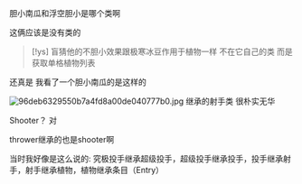 胆小南瓜和浮空胆小是哪个类啊

这俩应该是没有类的

> [!ys]
> 盲猜他的不胆小效果跟极寒冰豆作用于植物一样
> 不在它自己的类
> 而是获取单格植物列表

还真是
我看了一个胆小南瓜的是这样的

![96deb6329550b7a4fd8a00de040777b0.jpg](https://picgo18719498306.oss-cn-guangzhou.aliyuncs.com/96deb6329550b7a4fd8a00de040777b0.jpg)
继承的射手类
很朴实无华

Shooter？
对

thrower继承的也是shooter啊

当时我好像是这么说的: 
究极投手继承超级投手，超级投手继承投手，投手继承射手，射手继承植物，植物继承条目（Entry）